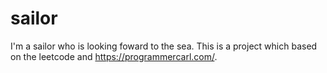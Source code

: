 # sailor
I'm a sailor who is looking foward to the sea.
This is a project which based on the leetcode and https://programmercarl.com/.

